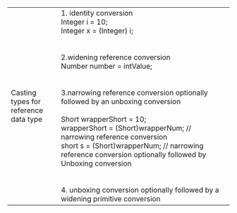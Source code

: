 |                                           |                                                                                                                                                                                                                                                                                                                                                                                                                                                                                                                                                        |
| ----------------------------------------- | ------------------------------------------------------------------------------------------------------------------------------------------------------------------------------------------------------------------------------------------------------------------------------------------------------------------------------------------------------------------------------------------------------------------------------------------------------------------------------------------------------------------------------------------------------ |
| Casting types for <br>reference data type | 1. identity conversion<br>Integer i = 10;<br>Integer x = (Integer) i;<br><br><br>2.widening reference conversion<br>Number number = intValue;<br><br><br>3.narrowing reference conversion optionally followed by an unboxing conversion<br><br>Short wrapperShort = 10;<br>wrapperShort = (Short)wrapperNum; // narrowing reference conversion  <br>short s = (Short)wrapperNum; // narrowing reference conversion optionally followed by Unboxing conversion<br><br><br>4. unboxing conversion optionally followed by a widening primitive conversion |
